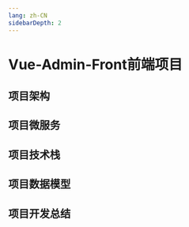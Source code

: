 ```yaml
---
lang: zh-CN
sidebarDepth: 2
---
```


# Vue-Admin-Front前端项目

## 项目架构


## 项目微服务


## 项目技术栈


## 项目数据模型


## 项目开发总结

